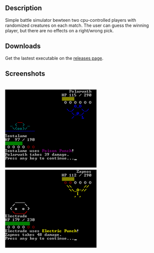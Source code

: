## Description

Simple battle simulator bewteen two cpu-controlled players with randomized creatures on each match. The user can guess the winning player, but there are no effects on a right/wrong pick.

## Downloads
Get the lastest executable on the [releases page](./releases).

## Screenshots
# ![Screenshot 1](screen1.png) ![Screenshot 2](screen2.png)